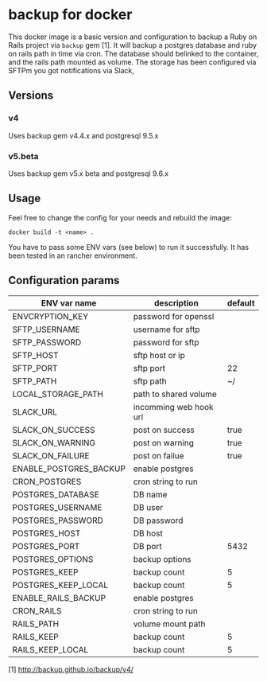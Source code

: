 # backup for docker

This docker image is a basic version and configuration to backup a Ruby on Rails 
project via `backup` gem [1].
It will backup a postgres database and ruby on rails path in time via cron. 
The database should belinked to the container, and the rails path mounted as volume. 
The storage has been configured via SFTPm you got notifications via Slack,

## Versions

### v4
Uses backup gem v4.4.x and postgresql 9.5.x

### v5.beta
Uses backup gem v5.x beta and postgresql 9.6.x

## Usage
Feel free to change the config for your needs and rebuild the image:

```
docker build -t <name> .
```

You have to pass some ENV vars (see below) to run it successfully. It has been
tested in an rancher environment.

## Configuration params

| ENV var name        | description           | default   |
| ------------------- |-----------------------|-----------|
| ENVCRYPTION_KEY     | password for openssl  |           |
| SFTP_USERNAME       | username for sftp     |           |
| SFTP_PASSWORD       | password for sftp     |           |
| SFTP_HOST           | sftp host or ip       |           |
| SFTP_PORT           | sftp port             | 22        |
| SFTP_PATH           | sftp path             | ~/        |
| LOCAL_STORAGE_PATH  | path to shared volume |           |
| SLACK_URL           | incomming web hook url|           |
| SLACK_ON_SUCCESS    | post on success       | true      |
| SLACK_ON_WARNING    | post on warning       | true      |
| SLACK_ON_FAILURE    | post on failue        | true      |
| ENABLE_POSTGRES_BACKUP| enable postgres     |           |
| CRON_POSTGRES       | cron string to run    |           |
| POSTGRES_DATABASE   | DB name               |           |
| POSTGRES_USERNAME   | DB user               |           |
| POSTGRES_PASSWORD   | DB password           |           |
| POSTGRES_HOST       | DB host               |           |
| POSTGRES_PORT       | DB port               | 5432      |
| POSTGRES_OPTIONS    | backup options        |           |
| POSTGRES_KEEP       | backup count          | 5         |
| POSTGRES_KEEP_LOCAL | backup count          | 5         |
| ENABLE_RAILS_BACKUP | enable postgres       |           |
| CRON_RAILS          | cron string to run    |           |
| RAILS_PATH          | volume mount path     |           |
| RAILS_KEEP          | backup count          | 5         |
| RAILS_KEEP_LOCAL    | backup count          | 5         |



[1] http://backup.github.io/backup/v4/